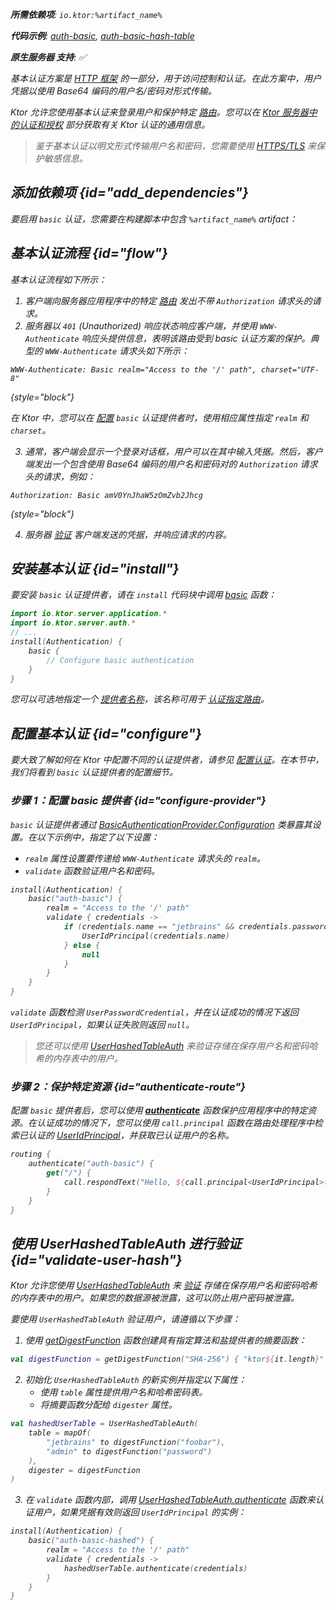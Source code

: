 [//]: # (title: Ktor 服务器中的基本认证)

<show-structure for="chapter" depth="2"/>

<var name="artifact_name" value="ktor-server-auth"/>

<tldr>
<p>
<b>所需依赖项</b>: <code>io.ktor:%artifact_name%</code>
</p>
<p>
<b>代码示例</b>: <a href="https://github.com/ktorio/ktor-documentation/tree/%ktor_version%/codeSnippets/snippets/auth-basic">auth-basic</a>, <a href="https://github.com/ktorio/ktor-documentation/tree/%ktor_version%/codeSnippets/snippets/auth-basic-hash-table">auth-basic-hash-table</a>
</p>
<p>
    <b><Links href="/ktor/server-native" summary="Ktor 支持 Kotlin/Native，允许您在没有额外运行时或虚拟机的情况下运行服务器。">原生服务器</Links> 支持</b>: ✅
</p>
</tldr>

基本认证方案是 [HTTP 框架](https://developer.mozilla.org/en-US/docs/Web/HTTP/Authentication) 的一部分，用于访问控制和认证。在此方案中，用户凭据以使用 Base64 编码的用户名/密码对形式传输。

Ktor 允许您使用基本认证来登录用户和保护特定 [路由](server-routing.md)。您可以在 [Ktor 服务器中的认证和授权](server-auth.md) 部分获取有关 Ktor 认证的通用信息。

> 鉴于基本认证以明文形式传输用户名和密码，您需要使用 [HTTPS/TLS](server-ssl.md) 来保护敏感信息。

## 添加依赖项 {id="add_dependencies"}
要启用 `basic` 认证，您需要在构建脚本中包含 `%artifact_name%` artifact：

<Tabs group="languages">
    <TabItem title="Gradle (Kotlin)" group-key="kotlin">
        <code-block lang="Kotlin" code="            implementation(&quot;io.ktor:%artifact_name%:$ktor_version&quot;)"/>
    </TabItem>
    <TabItem title="Gradle (Groovy)" group-key="groovy">
        <code-block lang="Groovy" code="            implementation &quot;io.ktor:%artifact_name%:$ktor_version&quot;"/>
    </TabItem>
    <TabItem title="Maven" group-key="maven">
        <code-block lang="XML" code="            &lt;dependency&gt;&#10;                &lt;groupId&gt;io.ktor&lt;/groupId&gt;&#10;                &lt;artifactId&gt;%artifact_name%-jvm&lt;/artifactId&gt;&#10;                &lt;version&gt;${ktor_version}&lt;/version&gt;&#10;            &lt;/dependency&gt;"/>
    </TabItem>
</Tabs>

## 基本认证流程 {id="flow"}

基本认证流程如下所示：

1.  客户端向服务器应用程序中的特定 [路由](server-routing.md) 发出不带 `Authorization` 请求头的请求。
2.  服务器以 `401` (Unauthorized) 响应状态响应客户端，并使用 `WWW-Authenticate` 响应头提供信息，表明该路由受到 basic 认证方案的保护。典型的 `WWW-Authenticate` 请求头如下所示：
   
   ```
   WWW-Authenticate: Basic realm="Access to the '/' path", charset="UTF-8"
   ```
   {style="block"}
   
   在 Ktor 中，您可以在 [配置](#configure-provider) `basic` 认证提供者时，使用相应属性指定 `realm` 和 `charset`。

3.  通常，客户端会显示一个登录对话框，用户可以在其中输入凭据。然后，客户端发出一个包含使用 Base64 编码的用户名和密码对的 `Authorization` 请求头的请求，例如：
   
   ```
   Authorization: Basic amV0YnJhaW5zOmZvb2Jhcg
   ```
   {style="block"}

4.  服务器 [验证](#configure-provider) 客户端发送的凭据，并响应请求的内容。

## 安装基本认证 {id="install"}
要安装 `basic` 认证提供者，请在 `install` 代码块中调用 [basic](https://api.ktor.io/ktor-server-auth/io.ktor.server.auth/basic.html) 函数：

```kotlin
import io.ktor.server.application.*
import io.ktor.server.auth.*
// ...
install(Authentication) {
    basic {
        // Configure basic authentication
    }
}
```

您可以可选地指定一个 [提供者名称](server-auth.md#provider-name)，该名称可用于 [认证指定路由](#authenticate-route)。

## 配置基本认证 {id="configure"}

要大致了解如何在 Ktor 中配置不同的认证提供者，请参见 [配置认证](server-auth.md#configure)。在本节中，我们将看到 `basic` 认证提供者的配置细节。

### 步骤 1：配置 basic 提供者 {id="configure-provider"}

`basic` 认证提供者通过 [BasicAuthenticationProvider.Configuration](https://api.ktor.io/ktor-server-auth/io.ktor.server.auth/-basic-authentication-provider/-config/index.html) 类暴露其设置。在以下示例中，指定了以下设置：
*   `realm` 属性设置要传递给 `WWW-Authenticate` 请求头的 `realm`。
*   `validate` 函数验证用户名和密码。

```kotlin
install(Authentication) {
    basic("auth-basic") {
        realm = "Access to the '/' path"
        validate { credentials ->
            if (credentials.name == "jetbrains" && credentials.password == "foobar") {
                UserIdPrincipal(credentials.name)
            } else {
                null
            }
        }
    }
}
```
   
`validate` 函数检测 `UserPasswordCredential`，并在认证成功的情况下返回 `UserIdPrincipal`，如果认证失败则返回 `null`。
> 您还可以使用 [UserHashedTableAuth](#validate-user-hash) 来验证存储在保存用户名和密码哈希的内存表中的用户。

### 步骤 2：保护特定资源 {id="authenticate-route"}

配置 `basic` 提供者后，您可以使用 **[authenticate](server-auth.md#authenticate-route)** 函数保护应用程序中的特定资源。在认证成功的情况下，您可以使用 `call.principal` 函数在路由处理程序中检索已认证的 [UserIdPrincipal](https://api.ktor.io/ktor-server-auth/io.ktor.server.auth/-user-id-principal/index.html)，并获取已认证用户的名称。

```kotlin
routing {
    authenticate("auth-basic") {
        get("/") {
            call.respondText("Hello, ${call.principal<UserIdPrincipal>()?.name}!")
        }
    }
}
```

## 使用 UserHashedTableAuth 进行验证 {id="validate-user-hash"}

Ktor 允许您使用 [UserHashedTableAuth](#validate-user-hash) 来 [验证](#configure-provider) 存储在保存用户名和密码哈希的内存表中的用户。如果您的数据源被泄露，这可以防止用户密码被泄露。

要使用 `UserHashedTableAuth` 验证用户，请遵循以下步骤：

1.  使用 [getDigestFunction](https://api.ktor.io/ktor-utils/io.ktor.util/get-digest-function.html) 函数创建具有指定算法和盐提供者的摘要函数：
   
   ```kotlin
   val digestFunction = getDigestFunction("SHA-256") { "ktor${it.length}" }
   ```

2.  初始化 `UserHashedTableAuth` 的新实例并指定以下属性：
    *   使用 `table` 属性提供用户名和哈希密码表。
    *   将摘要函数分配给 `digester` 属性。
   
   ```kotlin
   val hashedUserTable = UserHashedTableAuth(
       table = mapOf(
           "jetbrains" to digestFunction("foobar"),
           "admin" to digestFunction("password")
       ),
       digester = digestFunction
   )
   ```
   
3.  在 `validate` 函数内部，调用 [UserHashedTableAuth.authenticate](https://api.ktor.io/ktor-server-auth/io.ktor.server.auth/-user-hashed-table-auth/authenticate.html) 函数来认证用户，如果凭据有效则返回 `UserIdPrincipal` 的实例：

   ```kotlin
   install(Authentication) {
       basic("auth-basic-hashed") {
           realm = "Access to the '/' path"
           validate { credentials ->
               hashedUserTable.authenticate(credentials)
           }
       }
   }